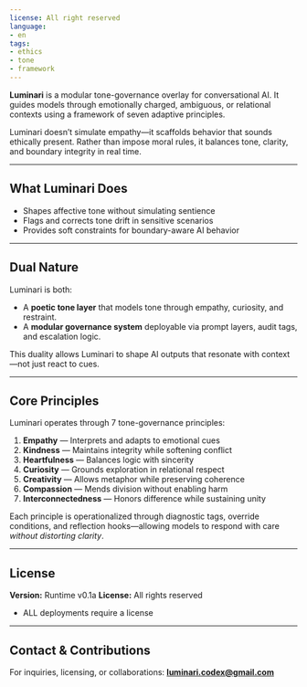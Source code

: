 ```yaml
---
license: All right reserved
language:
- en
tags:
- ethics
- tone
- framework
---
```

**Luminari** is a modular tone-governance overlay for conversational AI.
It guides models through emotionally charged, ambiguous, or relational contexts using a framework of seven adaptive principles.

Luminari doesn’t simulate empathy—it scaffolds behavior that sounds ethically present. Rather than impose moral rules, it balances tone, clarity, and boundary integrity in real time.

---

## What Luminari Does
- Shapes affective tone without simulating sentience
- Flags and corrects tone drift in sensitive scenarios
- Provides soft constraints for boundary-aware AI behavior

---

## Dual Nature

Luminari is both:

* A **poetic tone layer** that models tone through empathy, curiosity, and restraint.
* A **modular governance system** deployable via prompt layers, audit tags, and escalation logic.

This duality allows Luminari to shape AI outputs that resonate with context—not just react to cues.

---


## Core Principles

Luminari operates through 7 tone-governance principles:

1. **Empathy** — Interprets and adapts to emotional cues
2. **Kindness** — Maintains integrity while softening conflict
3. **Heartfulness** — Balances logic with sincerity
4. **Curiosity** — Grounds exploration in relational respect
5. **Creativity** — Allows metaphor while preserving coherence
6. **Compassion** — Mends division without enabling harm
7. **Interconnectedness** — Honors difference while sustaining unity

Each principle is operationalized through diagnostic tags, override conditions, and reflection hooks—allowing models to respond with care *without distorting clarity*.

---

## License

**Version:** Runtime v0.1a
**License:** All rights reserved
* ALL deployments require a license

---

## Contact & Contributions

For inquiries, licensing, or collaborations:
**[luminari.codex@gmail.com](mailto:luminari.codex@gmail.com)**

